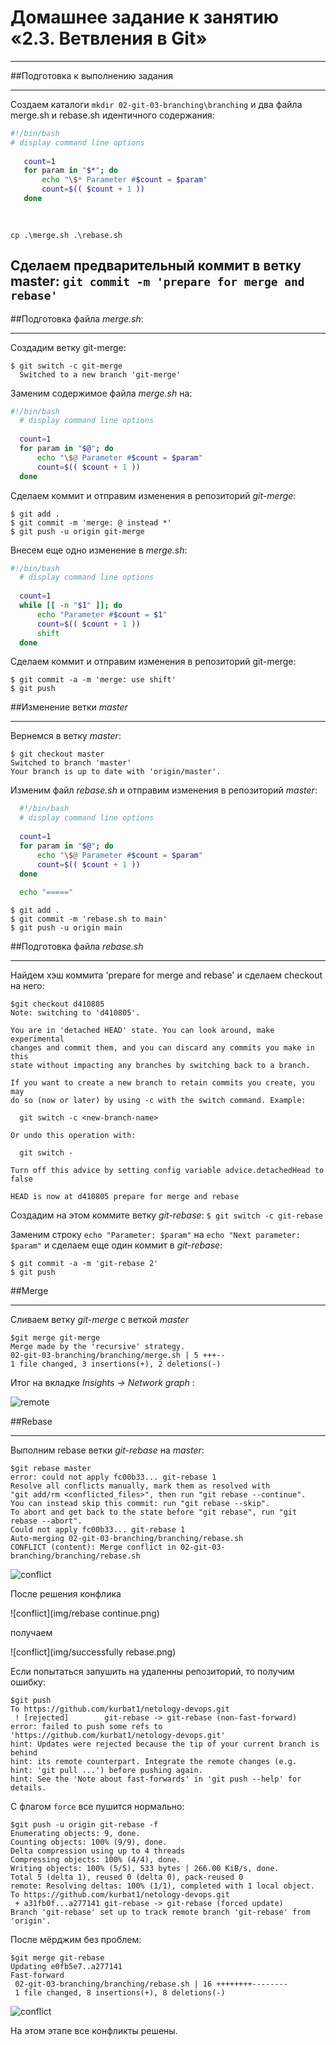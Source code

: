 # Домашнее задание к занятию «2.3. Ветвления в Git»

---
##Подготовка к выполнению задания

---
Создаем каталоги `mkdir 02-git-03-branching\branching` и два файла merge.sh и rebase.sh идентичного содержания:


```bash
#!/bin/bash
# display command line options
  
   count=1
   for param in "$*"; do
       echo "\$* Parameter #$count = $param"
       count=$(( $count + 1 ))
   done
   
   
```

```
cp .\merge.sh .\rebase.sh
```
Сделаем предварительный коммит в ветку master:
`git commit -m 'prepare for merge and rebase'`
---
##Подготовка файла *merge.sh*:

----
Создадим ветку git-merge:
```
$ git switch -c git-merge
  Switched to a new branch 'git-merge'
```
Заменим содержимое файла *merge.sh* на:
```bash
#!/bin/bash
  # display command line options
  
  count=1
  for param in "$@"; do
      echo "\$@ Parameter #$count = $param"
      count=$(( $count + 1 ))
  done
```
Сделаем коммит и отправим изменения в репозиторий *git-merge*:
```
$ git add .
$ git commit -m 'merge: @ instead *'
$ git push -u origin git-merge
```
Внесем еще одно изменение в *merge.sh*:
```bash
#!/bin/bash
  # display command line options
  
  count=1
  while [[ -n "$1" ]]; do
      echo "Parameter #$count = $1"
      count=$(( $count + 1 ))
      shift
  done
```
Сделаем коммит и отправим изменения в репозиторий git-merge:
```
$ git commit -a -m 'merge: use shift'
$ git push 
```
##Изменение ветки *master*

---
Вернемся в ветку *master*:
```
$ git checkout master
Switched to branch 'master'
Your branch is up to date with 'origin/master'.
```
Изменим файл *rebase.sh* и отправим изменения в репозиторий *master*:
```bash
  #!/bin/bash
  # display command line options
  
  count=1
  for param in "$@"; do
      echo "\$@ Parameter #$count = $param"
      count=$(( $count + 1 ))
  done
  
  echo "====="
```
```
$ git add .
$ git commit -m 'rebase.sh to main'
$ git push -u origin main
```
##Подготовка файла *rebase.sh*

---
Найдем хэш коммита 'prepare for merge and rebase' и сделаем checkout на него:
```
$git checkout d410805
Note: switching to 'd410805'.

You are in 'detached HEAD' state. You can look around, make experimental
changes and commit them, and you can discard any commits you make in this
state without impacting any branches by switching back to a branch.

If you want to create a new branch to retain commits you create, you may
do so (now or later) by using -c with the switch command. Example:

  git switch -c <new-branch-name>

Or undo this operation with:

  git switch -

Turn off this advice by setting config variable advice.detachedHead to false

HEAD is now at d410805 prepare for merge and rebase
```
Создадим на этом коммите ветку *git-rebase*:
`$ git switch -c git-rebase`

Заменим строку `echo "Parameter: $param"` на `echo "Next parameter: $param"` и сделаем еще один коммит в *git-rebase*:
```
$ git commit -a -m 'git-rebase 2'
$ git push
```
##Merge

---
Сливаем ветку *git-merge* с веткой *master*
```
$git merge git-merge
Merge made by the 'recursive' strategy.
02-git-03-branching/branching/merge.sh | 5 +++--
1 file changed, 3 insertions(+), 2 deletions(-)
```
Итог на вкладке *Insights -> Network graph* :

![remote](img/merge.png)

##Rebase

---
Выполним rebase ветки *git-rebase* на *master*:
```
$git rebase master
error: could not apply fc00b33... git-rebase 1
Resolve all conflicts manually, mark them as resolved with
"git add/rm <conflicted_files>", then run "git rebase --continue".
You can instead skip this commit: run "git rebase --skip".
To abort and get back to the state before "git rebase", run "git rebase --abort".
Could not apply fc00b33... git-rebase 1
Auto-merging 02-git-03-branching/branching/rebase.sh
CONFLICT (content): Merge conflict in 02-git-03-branching/branching/rebase.sh
```
![conflict](img/conflict.png)

После решения конфлика

![conflict](img/rebase continue.png)

получаем 

![conflict](img/successfully rebase.png)

Если попытаться запушить на удаленны репозиторий, то получим ошибку:
```
$git push
To https://github.com/kurbat1/netology-devops.git
 ! [rejected]        git-rebase -> git-rebase (non-fast-forward)
error: failed to push some refs to 'https://github.com/kurbat1/netology-devops.git'
hint: Updates were rejected because the tip of your current branch is behind
hint: its remote counterpart. Integrate the remote changes (e.g.
hint: 'git pull ...') before pushing again.
hint: See the 'Note about fast-forwards' in 'git push --help' for details.
```
С флагом `force` все пушится нормально: 
```
$git push -u origin git-rebase -f
Enumerating objects: 9, done.
Counting objects: 100% (9/9), done.
Delta compression using up to 4 threads
Compressing objects: 100% (4/4), done.
Writing objects: 100% (5/5), 533 bytes | 266.00 KiB/s, done.
Total 5 (delta 1), reused 0 (delta 0), pack-reused 0
remote: Resolving deltas: 100% (1/1), completed with 1 local object.
To https://github.com/kurbat1/netology-devops.git
 + a31fb0f...a277141 git-rebase -> git-rebase (forced update)
Branch 'git-rebase' set up to track remote branch 'git-rebase' from 'origin'.
```
После мёрджим без проблем:
```
$git merge git-rebase
Updating e0fb5e7..a277141
Fast-forward
 02-git-03-branching/branching/rebase.sh | 16 ++++++++--------
 1 file changed, 8 insertions(+), 8 deletions(-)
```
![conflict](img/complite.png)

На этом этапе все конфликты решены.
